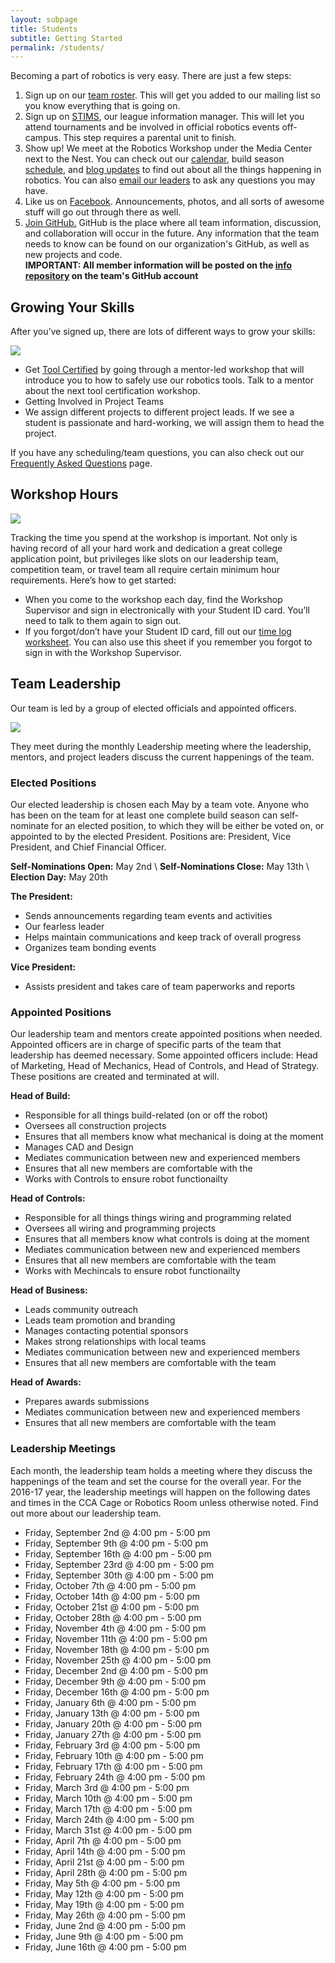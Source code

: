 ```yaml
---
layout: subpage
title: Students
subtitle: Getting Started
permalink: /students/
---
```


Becoming a part of robotics is very easy. There are just a few steps:

1. Sign up on our [team roster](https://docs.google.com/a/team3128.org/forms/d/1VpWMkgvuBatdemjuj_hHUDzjsSfe2zWboS45fhb6Fz8/viewform). This will get you added to our mailing list so you know everything that is going on.
2. Sign up on [STIMS](https://my.usfirst.org/stims/Login.aspx), our league information manager. This will let you attend tournaments and be involved in official robotics events off-campus. This step requires a parental unit to finish.
3. Show up! We meet at the Robotics Workshop under the Media Center next to the Nest. You can check out our [calendar](/students/calendar/), build season [schedule](/students/build-seasons/), and [blog updates](/students/updates/) to find out about all the things happening in robotics. You can also [email our leaders](/contact/) to ask any questions you may have.
4. Like us on [Facebook](https://www.facebook.com/aluminumnarwhals). Announcements, photos, and all sorts of awesome stuff will go out through there as well.
5. [Join GitHub.](/students/github/) GitHub is the place where all team information, discussion, and collaboration will occur in the future. Any information that the team needs to know can be found on our organization's GitHub, as well as new projects and code.  
**IMPORTANT: All member information will be posted on the [info repository](https://github.com/Team3128/info/wiki) on the team's GitHub account**

## Growing Your Skills

After you’ve signed up, there are lots of different ways to grow your skills:

<img src="/resources/dank-photos/1.jpg" class="leftimage">

+ Get [Tool Certified](/students/tool-certification/) by going through a mentor-led workshop that will introduce you to how to safely use our robotics tools. Talk to a mentor about the next tool certification workshop.
+ Getting Involved in Project Teams
+ We assign different projects to different project leads. If we see a student is passionate and hard-working, we will assign them to head the project.

If you have any scheduling/team questions, you can also check out our [Frequently Asked Questions](/parents/faq/) page.

## Workshop Hours

<img src="/resources/dank-photos/2.JPG" class="rightimage">

Tracking the time you spend at the workshop is important. Not only is having record of all your hard work and dedication a great college application point, but privileges like slots on our leadership team, competition team, or travel team all require certain minimum hour requirements. Here’s how to get started:

+ When you come to the workshop each day, find the Workshop Supervisor and sign in electronically with your Student ID card. You’ll need to talk to them again to sign out.
+ If you forgot/don’t have your Student ID card, fill out our [time log worksheet](/resources//documents/FRC_Time_Log_Workshop.pdf). You can also use this sheet if you remember you forgot to sign in with the Workshop Supervisor.

## Team Leadership

Our team is led by a group of elected officials and appointed officers.

<img src="/resources/dank-photos/6.JPG" class="leftimage">

They meet during the monthly Leadership meeting where the leadership, mentors, and project leaders discuss the current happenings of the team.

### Elected Positions

Our elected leadership is chosen each May by a team vote. Anyone who has been on the team for at least one complete build season can self-nominate for an elected position, to which they will be either be voted on, or appointed to by the elected President. Positions are: President, Vice President, and Chief Financial Officer.

**Self-Nominations Open:** May 2nd \\
**Self-Nominations Close:** May 13th \\
**Election Day:** May 20th

**The President:**

+ Sends announcements regarding team events and activities
+ Our fearless leader
+ Helps maintain communications and keep track of overall progress
+ Organizes team bonding events

**Vice President:**

+ Assists president and takes care of team paperworks and reports

### Appointed Positions

Our leadership team and mentors create appointed positions when needed. Appointed officers are in charge of specific parts of the team that leadership has deemed necessary. Some appointed officers include: Head of Marketing, Head of Mechanics, Head of Controls, and Head of Strategy. These positions are created and terminated at will.

**Head of Build:**

+ Responsible for all things build-related (on or off the robot)
+ Oversees all construction projects
+ Ensures that all members know what mechanical is doing at the moment
+ Manages CAD and Design
+ Mediates communication between new and experienced members
+ Ensures that all new members are comfortable with the
+ Works with Controls to ensure robot functionailty

**Head of Controls:**

+ Responsible for all things things wiring and programming related
+ Oversees all wiring and programming projects
+ Ensures that all members know what controls is doing at the moment
+ Mediates communication between new and experienced members
+ Ensures that all new members are comfortable with the team
+ Works with Mechincals to ensure robot functionailty

**Head of Business:**

+ Leads community outreach
+ Leads team promotion and branding
+ Manages contacting potential sponsors
+ Makes strong relationships with local teams
+ Mediates communication between new and experienced members
+ Ensures that all new members are comfortable with the team

**Head of Awards:**

+ Prepares awards submissions
+ Mediates communication between new and experienced members
+ Ensures that all new members are comfortable with the team

<!--
Chairman's.
Actually this time.
For real
100%
No joke.
Literally
-->

### Leadership Meetings

Each month, the leadership team holds a meeting where they discuss the happenings of the team and set the course for the overall year. For the 2016-17 year, the leadership meetings will happen on the following dates and times in the CCA Cage or Robotics Room unless otherwise noted. Find out more about our leadership team.

+ Friday, September 2nd @ 4:00 pm - 5:00 pm
+ Friday, September 9th @ 4:00 pm - 5:00 pm
+ Friday, September 16th @ 4:00 pm - 5:00 pm
+ Friday, September 23rd @ 4:00 pm - 5:00 pm
+ Friday, September 30th @ 4:00 pm - 5:00 pm
+ Friday, October 7th @ 4:00 pm - 5:00 pm
+ Friday, October 14th @ 4:00 pm - 5:00 pm
+ Friday, October 21st @ 4:00 pm - 5:00 pm
+ Friday, October 28th @ 4:00 pm - 5:00 pm
+ Friday, November 4th @ 4:00 pm - 5:00 pm
+ Friday, November 11th @ 4:00 pm - 5:00 pm
+ Friday, November 18th @ 4:00 pm - 5:00 pm
+ Friday, November 25th @ 4:00 pm - 5:00 pm
+ Friday, December 2nd @ 4:00 pm - 5:00 pm
+ Friday, December 9th @ 4:00 pm - 5:00 pm
+ Friday, December 16th @ 4:00 pm - 5:00 pm
+ Friday, January 6th @ 4:00 pm - 5:00 pm
+ Friday, January 13th @ 4:00 pm - 5:00 pm
+ Friday, January 20th @ 4:00 pm - 5:00 pm
+ Friday, January 27th @ 4:00 pm - 5:00 pm
+ Friday, February 3rd @ 4:00 pm - 5:00 pm
+ Friday, February 10th @ 4:00 pm - 5:00 pm
+ Friday, February 17th @ 4:00 pm - 5:00 pm
+ Friday, February 24th @ 4:00 pm - 5:00 pm
+ Friday, March 3rd @ 4:00 pm - 5:00 pm
+ Friday, March 10th @ 4:00 pm - 5:00 pm
+ Friday, March 17th @ 4:00 pm - 5:00 pm
+ Friday, March 24th @ 4:00 pm - 5:00 pm
+ Friday, March 31st @ 4:00 pm - 5:00 pm
+ Friday, April 7th @ 4:00 pm - 5:00 pm
+ Friday, April 14th @ 4:00 pm - 5:00 pm
+ Friday, April 21st @ 4:00 pm - 5:00 pm
+ Friday, April 28th @ 4:00 pm - 5:00 pm
+ Friday, May 5th @ 4:00 pm - 5:00 pm
+ Friday, May 12th @ 4:00 pm - 5:00 pm
+ Friday, May 19th @ 4:00 pm - 5:00 pm
+ Friday, May 26th @ 4:00 pm - 5:00 pm
+ Friday, June 2nd @ 4:00 pm - 5:00 pm
+ Friday, June 9th @ 4:00 pm - 5:00 pm
+ Friday, June 16th @ 4:00 pm - 5:00 pm
